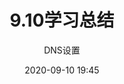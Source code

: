 ---
layout: page
title:  "9.10学习总结"
subtitle: "DNS设置"
date:   2020-09-10 19:45 
categories: wed基础知识
---